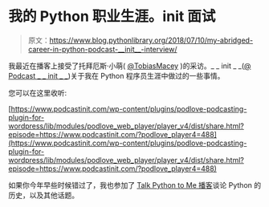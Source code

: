 # 我的 Python 职业生涯。__init__ 面试

> 原文：<https://www.blog.pythonlibrary.org/2018/07/10/my-abridged-career-in-python-podcast-__init__-interview/>

我最近在播客上接受了托拜厄斯·小萌( [@TobiasMacey](https://twitter.com/tobiasmacey) )的采访。_ _ init _ _([@ Podcast _ _ init _ _](https://twitter.com/Podcast__init__))关于我在 Python 程序员生涯中做过的一些事情。

您可以在这里收听:

[https://www.podcastinit.com/wp-content/plugins/podlove-podcasting-plugin-for-wordpress/lib/modules/podlove_web_player/player_v4/dist/share.html?episode=https://www.podcastinit.com/?podlove_player4=488](https://www.podcastinit.com/wp-content/plugins/podlove-podcasting-plugin-for-wordpress/lib/modules/podlove_web_player/player_v4/dist/share.html?episode=https://www.podcastinit.com/?podlove_player4=488)

如果你今年早些时候错过了，我也参加了 [Talk Python to Me 播客](https://talkpython.fm/episodes/show/156/python-history-and-perspectives)谈论 Python 的历史，以及其他话题。